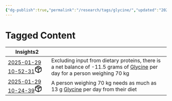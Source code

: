 ```yaml
---
{"dg-publish":true,"permalink":"/research/tags/glycine/","updated":"2025-01-30T16:11:23-05:00"}
---
```


# Tagged Content
<div><table class="dataview table-view-table"><thead class="table-view-thead"><tr class="table-view-tr-header"><th class="table-view-th"><span>Insights</span><span class="dataview small-text">2</span></th><th class="table-view-th"><span></span></th></tr></thead><tbody class="table-view-tbody"><tr><td><span><a data-tooltip-position="top" aria-label="Research/Insights/2025-01-29 10-52-31.md" data-href="Research/Insights/2025-01-29 10-52-31.md" href="Research/Insights/2025-01-29 10-52-31.md" class="internal-link" target="_blank" rel="noopener nofollow" fileclass-name="Research Links">2025-01-29 10-52-31</a><a class="metadata-menu fileclass-icon"><svg xmlns="http://www.w3.org/2000/svg" width="24" height="24" viewBox="0 0 24 24" fill="none" stroke="currentColor" stroke-width="2" stroke-linecap="round" stroke-linejoin="round" class="svg-icon lucide-package"><path d="m7.5 4.27 9 5.15"></path><path d="M21 8a2 2 0 0 0-1-1.73l-7-4a2 2 0 0 0-2 0l-7 4A2 2 0 0 0 3 8v8a2 2 0 0 0 1 1.73l7 4a2 2 0 0 0 2 0l7-4A2 2 0 0 0 21 16Z"></path><path d="m3.3 7 8.7 5 8.7-5"></path><path d="M12 22V12"></path></svg></a></span></td><td><span>Excluding input from dietary proteins, there is a net balance of -11.5 grams of <a data-href="Glycine" href="Glycine" class="internal-link" target="_blank" rel="noopener nofollow">Glycine</a> per day for a person weighing 70 kg</span></td></tr><tr><td><span><a data-tooltip-position="top" aria-label="Research/Insights/2025-01-29 10-24-39.md" data-href="Research/Insights/2025-01-29 10-24-39.md" href="Research/Insights/2025-01-29 10-24-39.md" class="internal-link" target="_blank" rel="noopener nofollow" fileclass-name="Research Links">2025-01-29 10-24-39</a><a class="metadata-menu fileclass-icon"><svg xmlns="http://www.w3.org/2000/svg" width="24" height="24" viewBox="0 0 24 24" fill="none" stroke="currentColor" stroke-width="2" stroke-linecap="round" stroke-linejoin="round" class="svg-icon lucide-package"><path d="m7.5 4.27 9 5.15"></path><path d="M21 8a2 2 0 0 0-1-1.73l-7-4a2 2 0 0 0-2 0l-7 4A2 2 0 0 0 3 8v8a2 2 0 0 0 1 1.73l7 4a2 2 0 0 0 2 0l7-4A2 2 0 0 0 21 16Z"></path><path d="m3.3 7 8.7 5 8.7-5"></path><path d="M12 22V12"></path></svg></a></span></td><td><span>A person weighing 70 kg needs as much as 13 g <a data-href="Glycine" href="Glycine" class="internal-link" target="_blank" rel="noopener nofollow">Glycine</a> per day from their diet</span></td></tr></tbody></table></div>

